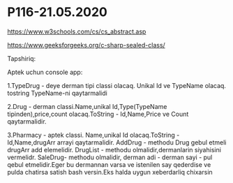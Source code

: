 # P116-21.05.2020

https://www.w3schools.com/cs/cs_abstract.asp

https://www.geeksforgeeks.org/c-sharp-sealed-class/

Tapshiriq:

Aptek uchun console app:

1.TypeDrug - deye derman tipi classi olacaq. Unikal Id ve TypeName olacaq. tostring TypeName-ni qaytarmalidi

2.Drug - derman classi.Name,unikal Id,Type(TypeName tipinden),price,count olacaq.ToString - Id,Name,Price ve Count qaytarmalidir.

3.Pharmacy - aptek classi. Name,unikal Id olacaq.ToString - Id,Name,drugArr arrayi qaytarmalidir. AddDrug - methodu Drug gebul etmeli drugArr add elemelidir. DrugList - methodu olmalidir,dermanlarin siyahisini vermelidr. SaleDrug- methodu olmalidir, derman adi - derman sayi - pul qebul etmelidir.Eger bu dermannan varsa ve istenilen say qederdise ve pulda chatirsa satish bash versin.Eks halda uygun xeberdarliq chixarsin
